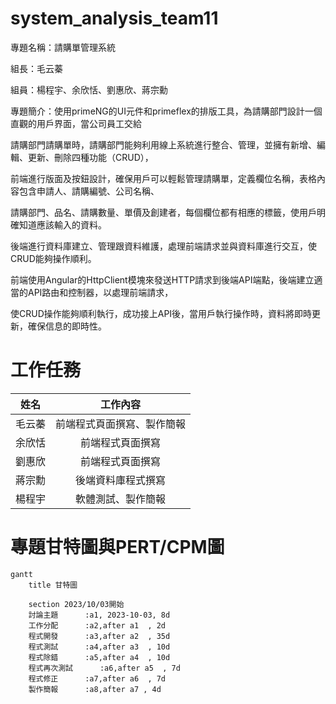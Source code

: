 # system_analysis_team11
專題名稱：請購單管理系統

組長：毛云蓁

組員：楊程宇、余欣恬、劉惠欣、蔣宗勳

專題簡介：使用primeNG的UI元件和primeflex的排版工具，為請購部門設計一個直觀的用戶界面，當公司員工交給

請購部門請購單時，請購部門能夠利用線上系統進行整合、管理，並擁有新增、編輯、更新、刪除四種功能（CRUD），

前端進行版面及按鈕設計，確保用戶可以輕鬆管理請購單，定義欄位名稱，表格內容包含申請人、請購編號、公司名稱、

請購部門、品名、請購數量、單價及創建者，每個欄位都有相應的標籤，使用戶明確知道應該輸入的資料。

後端進行資料庫建立、管理跟資料維護，處理前端請求並與資料庫進行交互，使CRUD能夠操作順利。

前端使用Angular的HttpClient模塊來發送HTTP請求到後端API端點，後端建立適當的API路由和控制器，以處理前端請求，

使CRUD操作能夠順利執行，成功接上API後，當用戶執行操作時，資料將即時更新，確保信息的即時性。

# 工作任務

| 姓名 | 工作內容 |
| :-: | :-: |
| 毛云蓁 | 前端程式頁面撰寫、製作簡報 |
| 余欣恬 | 前端程式頁面撰寫 |
| 劉惠欣 | 前端程式頁面撰寫 |
| 蔣宗勳 | 後端資料庫程式撰寫|
| 楊程宇 | 軟體測試、製作簡報 |

# 專題甘特圖與PERT/CPM圖
```mermaid
gantt
    title 甘特圖

    section 2023/10/03開始
    討論主題      :a1, 2023-10-03, 8d
    工作分配      :a2,after a1  , 2d
    程式開發      :a3,after a2  , 35d
    程式測試      :a4,after a3  , 10d
    程式除錯      :a5,after a4  , 10d
    程式再次測試      :a6,after a5  , 7d
    程式修正      :a7,after a6  , 7d
    製作簡報      :a8,after a7 , 4d
```
